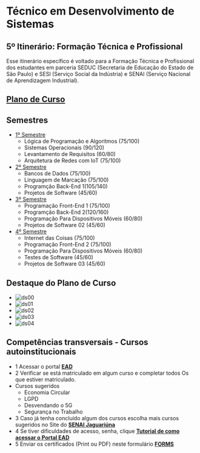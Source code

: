 # Técnico em Desenvolvimento de Sistemas
## 5º Itinerário: Formação Técnica e Profissional
Esse itinerário específico é voltado para a Formação Técnica e Profissional dos estudantes em parceria SEDUC (Secretaria de Educação do Estado de São Paulo) e SESI (Serviço Social da Indústria) e SENAI (Serviço Nacional de Aprendizagem Industrial).
## [Plano de Curso](https://github.com/wellifabio/sesi2024/blob/main/PlanoCurso.pdf)
## Semestres
- [1º Semestre](./1des/README.md)
    - Lógica de Programação e Algoritmos (75/100)
    - Sistemas Operacionais (90/120)
    - Levantamento de Requisitos (60/80)
    - Arquitetura de Redes com IoT (75/100)
- [2º Semestre](./2des/README.md)
    - Bancos de Dados (75/100)
    - Linguagem de Marcação (75/100)
    - Programção Back-End 1(105/140)
    - Projetos de Software (45/60)
- [3º Semestre](./3des/README.md)
    - Programação Front-End 1 (75/100)
    - Programção Back-End 2(120/160)
    - Programação Para Dispositivos Móveis (60/80)
    - Projetos de Software 02 (45/60)
- [4º Semestre](./4des/README.md)
    - Internet das Coisas (75/100)
    - Programação Front-End 2 (75/100)
    - Programação Para Dispositivos Móveis (60/80)
    - Testes de Software (45/60)
    - Projetos de Software 03 (45/60)
## Destaque do Plano de Curso
- ![ds00](./assets/ds00.png)
- ![ds01](./assets/ds01.png)
- ![ds02](./assets/ds02.png)
- ![ds03](./assets/ds03.png)
- ![ds04](./assets/ds04.png)
## Competências transversais - Cursos autoinstitucionais
- 1 Acessar o portal **[EAD](https://ead.sp.senai.br)**
- 2 Verificar se está matriculado em algum curso e completar todos Os que estiver matriculado.
- Cursos sugeridos
    - Economia Circular
    - LGPD
    - Desvendando o 5G
    - Segurança no Trabalho
- 3 Caso já tenha concluído algum dos cursos escolha mais cursos sugeridos no Site do **[SENAI Jaguariúna](https://jaguariuna.sp.senai.br/cursos/13/899/formacao-inicial-e-continuada?Parent=898)**
- 4 Se tiver dificuldades de acesso, senha, clique **[Tutorial de como acessar o Portal EAD](https://ead.sp.senai.br/tutorial/comoacessar/)**
- 5 Enviar os certificados (Print ou PDF) neste formulário **[FORMS](https://forms.gle/STMxikkU8qVfLuEb8)**

